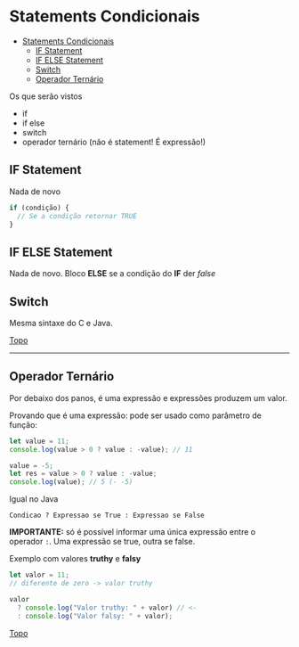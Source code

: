 # Statements Condicionais

- [Statements Condicionais](#statements-condicionais)
  - [IF Statement](#if-statement)
  - [IF ELSE Statement](#if-else-statement)
  - [Switch](#switch)
  - [Operador Ternário](#operador-ternário)

Os que serão vistos

- if
- if else
- switch
- operador ternário (não é statement! É expressão!)

## IF Statement

Nada de novo

```js
if (condição) {
  // Se a condição retornar TRUE
}
```

## IF ELSE Statement

Nada de novo. Bloco **ELSE** se a condição do **IF** der *false*

## Switch

Mesma sintaxe do C e Java.

[Topo](#statements-condicionais)

---

## Operador Ternário

Por debaixo dos panos, é uma expressão e expressões produzem um valor.

Provando que é uma expressão: pode ser usado como parâmetro de função:
```js
let value = 11;
console.log(value > 0 ? value : -value); // 11

value = -5;
let res = value > 0 ? value : -value;
console.log(value); // 5 (- -5)
```

Igual no Java

`Condicao ? Expressao se True : Expressao se False`

**IMPORTANTE:** só é possível informar uma única expressão entre o operador `:`. Uma expressão se true, outra se false.

Exemplo com valores **truthy** e **falsy**

```js
let valor = 11;
// diferente de zero -> valor truthy

valor
  ? console.log("Valor truthy: " + valor) // <-
  : console.log("Valor falsy: " + valor);
```

[Topo](#statements-condicionais)
